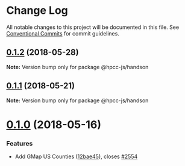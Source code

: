# Change Log

All notable changes to this project will be documented in this file.
See [Conventional Commits](https://conventionalcommits.org) for commit guidelines.

<a name="0.1.2"></a>
## [0.1.2](https://github.com/hpcc-systems/Visualization/compare/@hpcc-js/handson@0.1.1...@hpcc-js/handson@0.1.2) (2018-05-28)




**Note:** Version bump only for package @hpcc-js/handson

<a name="0.1.1"></a>
## [0.1.1](https://github.com/hpcc-systems/Visualization/compare/@hpcc-js/handson@0.1.0...@hpcc-js/handson@0.1.1) (2018-05-21)




**Note:** Version bump only for package @hpcc-js/handson

<a name="0.1.0"></a>
# [0.1.0](https://github.com/hpcc-systems/Visualization/compare/@hpcc-js/handson@0.0.77...@hpcc-js/handson@0.1.0) (2018-05-16)


### Features

* Add GMap US Counties ([12bae45](https://github.com/hpcc-systems/Visualization/commit/12bae45)), closes [#2554](https://github.com/hpcc-systems/Visualization/issues/2554)
